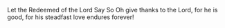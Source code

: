 Let the Redeemed of the Lord Say So Oh give thanks to the Lord, for he is good, for his steadfast love endures forever!
